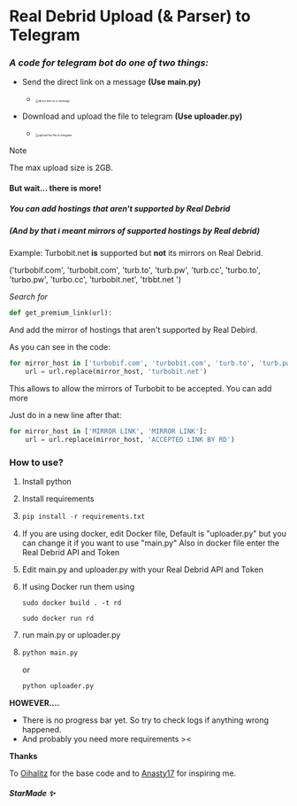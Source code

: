 # **Real Debrid Upload (& Parser) to Telegram**



### ***A code for telegram bot do one of two things:***

- Send the direct link on a message **(Use main.py)**

  - <img src="https://i.ibb.co/RThkmPV/bixfy.jpg" alt="direct link on a message" style="zoom:35%;" />

- Download and upload the file to telegram **(Use uploader.py)**

  - <img src="https://i.ibb.co/YLkg0Cf/bixfy.jpg" alt="upload the file to telegram" style="zoom:35%;" />
  
> [!NOTE]
> The max upload size is 2GB.


#### But wait... there is more!

##### You can add hostings that aren't supported by Real Debrid 

##### (And by that i meant mirrors of supported hostings by Real debrid)

Example: Turbobit.net **is** supported but **not** its mirrors on Real Debrid.

('turbobif.com', 'turbobit.com', 'turb.to', 'turb.pw', 'turb.cc', 'turbo.to', 'turbo.pw', 'turbo.cc', 'turbobit.net', 'trbbt.net ')



*Search for* 

```python
def get_premium_link(url):
```

And add the mirror of hostings that aren't supported by Real Debird.



As you can see in the code:

```python
for mirror_host in ['turbobif.com', 'turbobit.com', 'turb.to', 'turb.pw', 'turb.cc', 'turbo.to', 'turbo.pw', 'turbo.cc', 'turbobit.net', 'trbbt.net']:
    url = url.replace(mirror_host, 'turbobit.net')
```

This allows to allow the mirrors of Turbobit to be accepted. You can add more

Just do in a new line after that:

```python
for mirror_host in ['MIRROR LINK', 'MIRROR LINK']:
    url = url.replace(mirror_host, 'ACCEPTED LINK BY RD')
```



### How to use?

1. Install python

2. Install requirements

3. ```python
   pip install -r requirements.txt
   ```

4. If you are using docker, edit Docker file, Default is "uploader.py" but you can change it if you want to use "main.py" Also in docker file enter the Real Debrid API and Token

5. Edit main.py and uploader.py with your Real Debrid API and Token

6. If using Docker run them using 

   ```
   sudo docker build . -t rd
   ```

   ```
   sudo docker run rd
   ```

   

7. run main.py or uploader.py

8. ```python
   python main.py
   ```

    or 

   ```python
   python uploader.py		
   ```



**HOWEVER....**

- There is no progress bar yet. So try to check logs if anything wrong happened. 
- And probably you need more requirements ><




**Thanks**

To [Oihalitz](https://github.com/Oihalitz/RealDebridTelegram) for the base code and to [Anasty17](https://github.com/anasty17) for inspiring me.



##### **StarMade ✨**